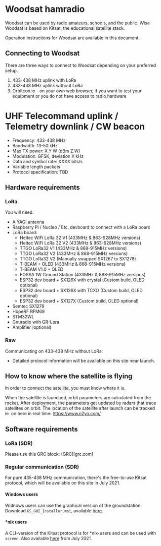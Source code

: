 # Woodsat hamradio

Woodsat can be used by radio amateurs, schools, and the public.
Wisa Woodsat is based on Kitsat, the educational satellite stack.

Operation instructions for Woodsat are available in this document.

## Connecting to Woodsat

There are three ways to connect to Woodsat depending on your preferred setup.

1) 433-438 MHz uplink with LoRa
2) 433-438 MHz uplink without LoRa
3) Orbitcon.io - on your own web browser, if you want to test your equipment or you do not have access to radio hardware

# UHF Telecommand uplink / Telemetry downlink / CW beacon

* Frequency: 433-438 MHz
* Bandwidth: 13-50 kHz
* Max TX power: X.Y W (dBm Z.W)
* Modulation: GFSK, deviation X kHz
* Data and symbol rate: XXXX bits/s
* Variable length packets
* Protocol specification: TBD

## Hardware requirements

### LoRa

You will need:
* A YAGI antenna
* Raspberry Pi / Nucleo / Etc. devboard to connect with a LoRa board
* LoRa board:
   * Heltec WiFi LoRa 32 V1 (433MHz & 863-928MHz versions)
   * Heltec WiFi LoRa 32 V2 (433MHz & 863-928MHz versions)
   * TTGO LoRa32 V1 (433MHz & 868-915MHz versions)
   * TTGO LoRa32 V2 (433MHz & 868-915MHz versions)
   * TTGO LoRa32 V2 (Manually swapped SX1267 to SX1278)
   * T-BEAM + OLED (433MHz & 868-915MHz versions)
   * T-BEAM V1.0 + OLED
   * FOSSA 1W Ground Station (433MHz & 868-915MHz versions)
   * ESP32 dev board + SX126X with crystal (Custom build, OLED optional)
   * ESP32 dev board + SX126X with TCXO (Custom build, OLED optional)
   * ESP32 dev board + SX127X (Custom build, OLED optional)
* Semtec SX1276
* HopeRF RFM69
* STM32WL
* Gnuradio with GR-Lora
* Amplifier (optional)

### Raw

Communicating on 433-438 MHz without LoRa:

* Detailed protocol information will be available on this site near launch.

## How to know where the satellite is flying

In order to connect the satellite, you must know where it is.

When the satellite is launched, orbit parameters are calculated from the rocket.
After deployment, the parameters get updated by radars that trace satellites on orbit.
The location of the satellite after launch can be tracked ie. on here in real time:
https://www.n2yo.com/

## Software requirements

### LoRa (SDR)

Please use this GRC block: (GRC)[grc.com]

### Regular communication (SDR)

For pure 435-438 MHz communication, there's the free-to-use Kitsat protocol, which will be available on this site in July 2021.

#### Windows users

Widnows users can use the graphical version of the groundstation. Download `GS_GUI_Installer.msi`, available [here](http://staging.kitsat.fi).

#### *nix users

A CLI-version of the Kitsat protocol is for \*nix-users and can be used with `screen`. Also available [here](http://staging.kitsat.fi) from July 2021.
